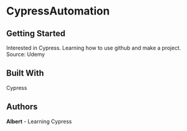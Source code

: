 # CypressAutomation

## Getting Started
Interested in Cypress. Learning how to use github and make a project.
Source: Udemy

## Built With
Cypress

## Authors
**Albert** - Learning Cypress

